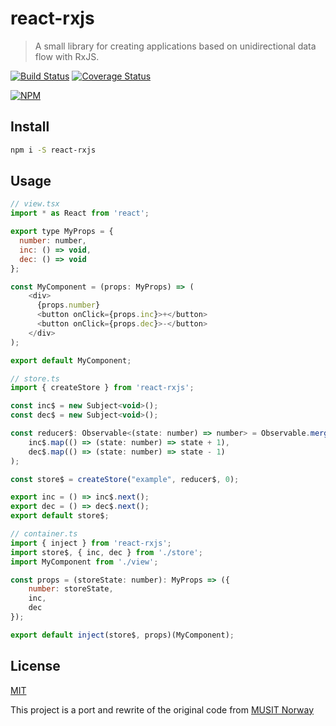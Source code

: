 # react-rxjs

> A small library for creating applications based on unidirectional data flow with RxJS.

[![Build Status](https://travis-ci.org/jarlah/react-rxjs.svg?branch=master)](https://travis-ci.org/jarlah/react-rxjs)
[![Coverage Status](https://coveralls.io/repos/github/jarlah/react-rxjs/badge.svg?branch=master&q=1234567)](https://coveralls.io/github/jarlah/react-rxjs?branch=master)

[![NPM](https://nodei.co/npm/react-rxjs.png?compact=true)](https://npmjs.org/package/react-rxjs)

## Install

```bash
npm i -S react-rxjs
```

## Usage

```js
// view.tsx
import * as React from 'react';

export type MyProps = { 
  number: number, 
  inc: () => void, 
  dec: () => void 
};

const MyComponent = (props: MyProps) => (
    <div>
      {props.number}
      <button onClick={props.inc}>+</button>
      <button onClick={props.dec}>-</button>
    </div>
);

export default MyComponent;
```

```js
// store.ts
import { createStore } from 'react-rxjs';

const inc$ = new Subject<void>();
const dec$ = new Subject<void>();

const reducer$: Observable<(state: number) => number> = Observable.merge(
    inc$.map(() => (state: number) => state + 1),
    dec$.map(() => (state: number) => state - 1)
);

const store$ = createStore("example", reducer$, 0);

export inc = () => inc$.next();
export dec = () => dec$.next();
export default store$;
```

```js
// container.ts
import { inject } from 'react-rxjs';
import store$, { inc, dec } from './store';
import MyComponent from './view';

const props = (storeState: number): MyProps => ({
    number: storeState,
    inc,
    dec
});

export default inject(store$, props)(MyComponent);
```

## License

[MIT](http://vjpr.mit-license.org)

This project is a port and rewrite of the original code from [MUSIT Norway](https://gitlab.com/MUSIT-Norway/react-rxjs)
